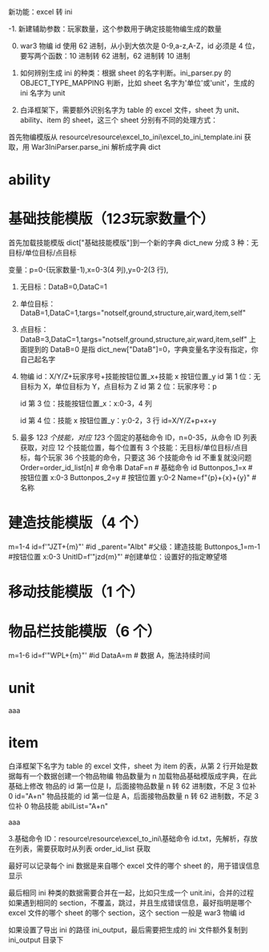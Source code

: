 新功能：excel 转 ini

-1. 新建辅助参数：玩家数量，这个参数用于确定技能物编生成的数量

0. war3 物编 id 使用 62 进制，从小到大依次是 0-9,a-z,A-Z，id 必须是 4 位，要写两个函数：10 进制转 62 进制，62 进制转 10 进制

1. 如何辨别生成 ini 的种类：根据 sheet 的名字判断。ini_parser.py 的 OBJECT_TYPE_MAPPING 判断，比如 sheet 名字为'单位'或'unit'，生成的 ini 名字为 unit

2. 白泽框架下，需要额外识别名字为 table 的 excel 文件，sheet 为 unit、ability、item 的 sheet，这三个 sheet 分别有不同的处理方式：

首先物编模版从 resource\resource\excel_to_ini\excel_to_ini_template.ini 获取，用 War3IniParser.parse_ini 解析成字典 dict

# ability

# 基础技能模版（12*3*玩家数量个）

首先加载技能模版 dict["基础技能模版"]到一个新的字典 dict_new
分成 3 种：无目标/单位目标/点目标

变量：p=0-(玩家数量-1),x=0-3(4 列),y=0-2(3 行),

1. 无目标：DataB=0,DataC=1

2. 单位目标：DataB=1,DataC=1,targs="notself,ground,structure,air,ward,item,self"
3. 点目标：DataB=3,DataC=1,targs="notself,ground,structure,air,ward,item,self"
   上面提到的 DataB=0 是指 dict_new["DataB"]=0，字典变量名字没有指定，你自己起名字
4. 物编 id：X/Y/Z+玩家序号+技能按钮位置\_x+技能 x 按钮位置\_y
   id 第 1 位：无目标为 X，单位目标为 Y，点目标为 Z
   id 第 2 位：玩家序号：p

   id 第 3 位：技能按钮位置\_x：x:0-3，4 列

   id 第 4 位：技能 x 按钮位置\_y：y:0-2，3 行
   id=X/Y/Z+p+x+y

5. 最多 12*3 个技能，对应 12*3 个固定的基础命令 ID，n=0-35，从命令 ID 列表获取，对应 12 个技能位置，每个位置有 3 个技能：无目标/单位目标/点目标，每个玩家 36 个技能的命令，只要这 36 个技能命令 id 不重复就没问题
   Order=order_id_list[n] # 命令串
   DataF=n # 基础命令 id
   Buttonpos_1=x # 按钮位置 x:0-3
   Buttonpos_2=y # 按钮位置 y:0-2
   Name=f"{p}+{x}+{y}" # 名称

# 建造技能模版（4 个）

m=1-4
id=f'"JZT+{m}"' #id
\_parent="AIbt" #父级：建造技能
Buttonpos_1=m-1 #按钮位置 x:0-3
UnitID=f'"jzd{m}"' #创建单位：设置好的指定瞭望塔

# 移动技能模版（1 个）

# 物品栏技能模版（6 个）

m=1-6
id=f'"WPL+{m}"' #id
DataA=m # 数据 A，施法持续时间

# unit

aaa

# item

白泽框架下名字为 table 的 excel 文件，sheet 为 item 的表，从第 2 行开始是数据每有一个数据创建一个物品物编
物品数量为 n
加载物品基础模版成字典，在此基础上修改
物品的 id 第一位是 I，后面接物品数量 n 转 62 进制数，不足 3 位补 0
id="A+n"
物品技能的 id 第一位是 A，后面接物品数量 n 转 62 进制数，不足 3 位补 0
物品技能 abilList="A+n"

aaa

3.基础命令 ID：resource\resource\excel_to_ini\基础命令 id.txt，先解析，存放在列表，需要获取时从列表 order_id_list 获取

最好可以记录每个 ini 数据是来自哪个 excel 文件的哪个 sheet 的，用于错误信息显示

最后相同 ini 种类的数据需要合并在一起，比如只生成一个 unit.ini，合并的过程如果遇到相同的 section，不覆盖，跳过，并且生成错误信息，最好指明是哪个 excel 文件的哪个 sheet 的哪个 section，这个 section 一般是 war3 物编 id

如果设置了导出 ini 的路径 ini_output，最后需要把生成的 ini 文件额外复制到 ini_output 目录下
